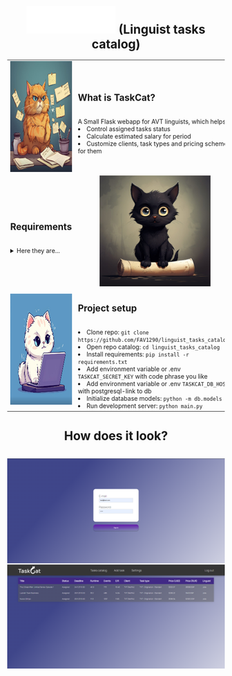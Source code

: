 <div width='100%' align='center'>
    <h1><img src='readme_assets\title.png' height='64'/> (Linguist tasks catalog)</h1> 
    <table border='0'>
        <tr>
            <td><img src='readme_assets\cat1.png' height='256'/></td>
            <td>
                <p><h2>What is TaskCat?</h2></p>
                <br>
                A Small Flask webapp for AVT linguists, which helps:
                <li>Control assigned tasks status</li>
                <li>Calculate estimated salary for period</li>
                <li>Customize clients, task types and pricing schemes for them</li>  
            </td>
        </tr>
        <tr>
            <td>
                <p><h2>Requirements</h2></p>
                <br>
                <details>
                    <summary>Here they are...</summary>
                    <br>
                    <li>blinker==1.6.3</li>
                    <li>certifi==2023.7.22</li>
                    <li>charset-normalizer==3.3.2</li>
                    <li>click==8.1.7</li>
                    <li>colorama==0.4.6</li>
                    <li>flake8==6.1.0</li>
                    <li>Flask==3.0.0</li>
                    <li>Flask-Login==0.6.3</li>
                    <li>Flask-WTF==1.2.1</li>
                    <li>greenlet==3.0.1</li>
                    <li>idna==3.4</li>
                    <li>iniconfig==2.0.0</li>
                    <li>itsdangerous==2.1.2</li>
                    <li>Jinja2==3.1.2</li>
                    <li>MarkupSafe==2.1.3</li>
                    <li>mccabe==0.7.0</li>
                    <li>mypy==1.6.1</li>
                    <li>mypy-extensions==1.0.0</li>
                    <li>packaging==23.2</li>
                    <li>pluggy==1.3.0</li>
                    <li>psycopg2==2.9.9</li>
                    <li>pycodestyle==2.11.1</li>
                    <li>pyflakes==3.1.0</li>
                    <li>pytest==7.4.3</li>
                    <li>python-dotenv==1.0.0</li>
                    <li>requests==2.31.0</li>
                    <li>SQLAlchemy==2.0.22</li>
                    <li>typing_extensions==4.8.0</li>
                    <li>urllib3==2.0.7</li>
                    <li>Werkzeug==3.0.1</li>
                    <li>WTForms==3.1.1</li>
                </details>
            </td>
            <td align='center'>
                <img src='readme_assets\cat2.png' height='256'/>
            </td>
        </tr>
        <tr>
            <td>
                <img src='readme_assets\cat3.png' height='256'/>
            </td>
            <td>
                <p><h2>Project setup</h2></p>
                <br>
                <li>Clone repo: <code>git clone https://github.com/FAV1290/linguist_tasks_catalog/</code></li>
                <li>Open repo catalog: <code>cd linguist_tasks_catalog</code>
                <li>Install requirements: <code>pip install -r requirements.txt</code></li>
                <li>Add environment variable or .env <code>TASKCAT_SECRET_KEY</code> with code phrase you like</li>
                <li>Add environment variable or .env <code>TASKCAT_DB_HOST</code> with postgresql-link to db</li>
                <li>Initialize database models: <code>python -m db.models</li></code>
                <li>Run development server: <code>python main.py</li></code></li>
            </td>
        </tr>
    </table>
    <h1>How does it look?</h1>
    <br>
    <img src='readme_assets\screenshot1.png'/>
    <img src='readme_assets\screenshot2.png'/>
</div>
